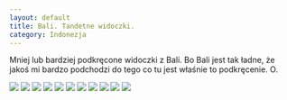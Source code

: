```yaml
---
layout: default
title: Bali. Tandetne widoczki.
category: Indonezja
---
```


Mniej lub bardziej podkręcone widoczki z Bali. Bo Bali jest tak ładne, że jakoś mi bardzo podchodzi do tego co tu jest właśnie 
to podkręcenie. O.

<img src='https://lh3.googleusercontent.com/Tf9dwN70qC4mnoTdraonC96Wr4Tt32eSwhfjceZXbW9oaW4Uv664tG3eYshXa9OpKh8bhj4bVFiHuKbsbST9p5mD0m5Y9wWe7wic17axjSS82hm0nItu6etYYT2ZuJsPIC6a8l1GsUpqff5ovXM0jjlI_sjioq9s9qoL154WdtdhWYDZIBg9Wuqv-8JjhmJ1VQZRQw-MjY2wjN9jwyvWlcqgoU5baryXbF9IZqcdqcPyzuROW-DoQ2ui8NqQ62pUGYqfhPL7LcdxDK8u8_CXjhaMLNLWNBAvWYi9rX7aiaqhX5e4Ak79hxgjfMMkZBBVKSR-WYTv3xnwpG0Ggi8hwgxUGgS4XJkARq9CUpglmdbXHCDpHgnGu1FJF-L1Jrvgqi5q-Yvxa8R-s9WreJWo7-pG4fqLKEaqLNh7XEG48L7kXgoEajPddAxx-tT55TELf7msXT32S8YVnYTa5rUr3l78_gYKFm_etrTr36GfCgcjiiZg_FcBUb4V8INE_-sUoK9Oel5YGd-LysCfqs642BWlKlNTQ-0TZXs-8xyK45L6=w9999-h9999-no' srcset='https://lh3.googleusercontent.com/Tf9dwN70qC4mnoTdraonC96Wr4Tt32eSwhfjceZXbW9oaW4Uv664tG3eYshXa9OpKh8bhj4bVFiHuKbsbST9p5mD0m5Y9wWe7wic17axjSS82hm0nItu6etYYT2ZuJsPIC6a8l1GsUpqff5ovXM0jjlI_sjioq9s9qoL154WdtdhWYDZIBg9Wuqv-8JjhmJ1VQZRQw-MjY2wjN9jwyvWlcqgoU5baryXbF9IZqcdqcPyzuROW-DoQ2ui8NqQ62pUGYqfhPL7LcdxDK8u8_CXjhaMLNLWNBAvWYi9rX7aiaqhX5e4Ak79hxgjfMMkZBBVKSR-WYTv3xnwpG0Ggi8hwgxUGgS4XJkARq9CUpglmdbXHCDpHgnGu1FJF-L1Jrvgqi5q-Yvxa8R-s9WreJWo7-pG4fqLKEaqLNh7XEG48L7kXgoEajPddAxx-tT55TELf7msXT32S8YVnYTa5rUr3l78_gYKFm_etrTr36GfCgcjiiZg_FcBUb4V8INE_-sUoK9Oel5YGd-LysCfqs642BWlKlNTQ-0TZXs-8xyK45L6=w1400-h9999-no 1400w' srcset='https://lh3.googleusercontent.com/Tf9dwN70qC4mnoTdraonC96Wr4Tt32eSwhfjceZXbW9oaW4Uv664tG3eYshXa9OpKh8bhj4bVFiHuKbsbST9p5mD0m5Y9wWe7wic17axjSS82hm0nItu6etYYT2ZuJsPIC6a8l1GsUpqff5ovXM0jjlI_sjioq9s9qoL154WdtdhWYDZIBg9Wuqv-8JjhmJ1VQZRQw-MjY2wjN9jwyvWlcqgoU5baryXbF9IZqcdqcPyzuROW-DoQ2ui8NqQ62pUGYqfhPL7LcdxDK8u8_CXjhaMLNLWNBAvWYi9rX7aiaqhX5e4Ak79hxgjfMMkZBBVKSR-WYTv3xnwpG0Ggi8hwgxUGgS4XJkARq9CUpglmdbXHCDpHgnGu1FJF-L1Jrvgqi5q-Yvxa8R-s9WreJWo7-pG4fqLKEaqLNh7XEG48L7kXgoEajPddAxx-tT55TELf7msXT32S8YVnYTa5rUr3l78_gYKFm_etrTr36GfCgcjiiZg_FcBUb4V8INE_-sUoK9Oel5YGd-LysCfqs642BWlKlNTQ-0TZXs-8xyK45L6=w1950-h9999-no 1950w' />

<img src='https://lh3.googleusercontent.com/i7OCvAXQK5ppLRzRpNjZpmT8gNSw7m3ihKDOKaPbMVcKGzn8XufHlR94_f8Ly9NAU3X--KndByxmrXFpRY80B_b2o9yUStEkH_F8cCSXly-CdOFZEeU_yETVmPZmxTmDQ5ov-NO3KqtlwkWpZTdjnBvSWVMoNk4vKhImbceUvzYdgFvDirk_vSIUant-BLbHTkBkiMxE6I8PNxuVntbbwj3570lM7FszFhNDMLV61qkbegDCHyTGOmhimr-ln0-c8TkebFpbpW8dxem8VhBi_xbtPiP9IiJuJOTf7WTNIEX0C1TwUUZ1dmJAeStTYtrn7LRwPSuWhZAv_AwdDG1QtiVKtNHgYTCqmjQGg3DRckkYKICmiO5rPjkyiEAAzVi3W5QBeWRAMGqX1kO8BR47YbRjoeXGaAwlPkjnCKB8F4N2YfB6KUpICLY3MP7kVjAmLuQaf-8qVY29adcqRSyetsTgHm2_Z_w1XhLP4gI-EFnndLUidUU56l0wfGq_hECdLk5FLeq_sNk_OZ4RxW-4Gt21dEJxAPOHKh9p1ZBkz0o0=w9999-h9999-no' srcset='https://lh3.googleusercontent.com/i7OCvAXQK5ppLRzRpNjZpmT8gNSw7m3ihKDOKaPbMVcKGzn8XufHlR94_f8Ly9NAU3X--KndByxmrXFpRY80B_b2o9yUStEkH_F8cCSXly-CdOFZEeU_yETVmPZmxTmDQ5ov-NO3KqtlwkWpZTdjnBvSWVMoNk4vKhImbceUvzYdgFvDirk_vSIUant-BLbHTkBkiMxE6I8PNxuVntbbwj3570lM7FszFhNDMLV61qkbegDCHyTGOmhimr-ln0-c8TkebFpbpW8dxem8VhBi_xbtPiP9IiJuJOTf7WTNIEX0C1TwUUZ1dmJAeStTYtrn7LRwPSuWhZAv_AwdDG1QtiVKtNHgYTCqmjQGg3DRckkYKICmiO5rPjkyiEAAzVi3W5QBeWRAMGqX1kO8BR47YbRjoeXGaAwlPkjnCKB8F4N2YfB6KUpICLY3MP7kVjAmLuQaf-8qVY29adcqRSyetsTgHm2_Z_w1XhLP4gI-EFnndLUidUU56l0wfGq_hECdLk5FLeq_sNk_OZ4RxW-4Gt21dEJxAPOHKh9p1ZBkz0o0=w1400-h9999-no 1400w' srcset='https://lh3.googleusercontent.com/i7OCvAXQK5ppLRzRpNjZpmT8gNSw7m3ihKDOKaPbMVcKGzn8XufHlR94_f8Ly9NAU3X--KndByxmrXFpRY80B_b2o9yUStEkH_F8cCSXly-CdOFZEeU_yETVmPZmxTmDQ5ov-NO3KqtlwkWpZTdjnBvSWVMoNk4vKhImbceUvzYdgFvDirk_vSIUant-BLbHTkBkiMxE6I8PNxuVntbbwj3570lM7FszFhNDMLV61qkbegDCHyTGOmhimr-ln0-c8TkebFpbpW8dxem8VhBi_xbtPiP9IiJuJOTf7WTNIEX0C1TwUUZ1dmJAeStTYtrn7LRwPSuWhZAv_AwdDG1QtiVKtNHgYTCqmjQGg3DRckkYKICmiO5rPjkyiEAAzVi3W5QBeWRAMGqX1kO8BR47YbRjoeXGaAwlPkjnCKB8F4N2YfB6KUpICLY3MP7kVjAmLuQaf-8qVY29adcqRSyetsTgHm2_Z_w1XhLP4gI-EFnndLUidUU56l0wfGq_hECdLk5FLeq_sNk_OZ4RxW-4Gt21dEJxAPOHKh9p1ZBkz0o0=w1950-h9999-no 1950w' />

<img src='https://lh3.googleusercontent.com/pEGVW98CcJ2XWXynzYUcdRoqCCj5iJblciD-R2mW5_hKCGgMxU1oPOfCzw6qsZ3WZbqyIRw305M3ocGyo29u81gk-nMNy0wUOUY5wN3orQv2PXgVSUt6i4u4EgiA9WiDkKf30vqd55WbvnADx8frpaldwdWmsTR27hgqO61MpCgwo8c4LbSmSO0Nk-cy1E7ldI7BLbXcd6sfefBbCmKJ5jDmODI51MQarPvkxQkLIGHS-000NQJXrL0ZRgBWzqTOOio_vgizdWi2DkgQkW_UsYtOY8nWa5JdZWV-BMtFtnIWt5_EN4Us0xuOEyxdEvFJsHKpor1iVsmv7VtsZ1kmssqVbe1U7mOjvUv7H3HMqGhvSPaCO7q8nTzEuKJKwZgjn7keuAVuCXhrw7f4o9vCV_Lt3iEHnOTh9iYx6aGMPI6oQP6WGyZ_-Cv5ioyax3H6yRcZIEwCcEsjUsfPqppzJGNcYx3L5nb50J0Jyj3of15WQXgpUqbAqZuQLY5eDKKs-c2cDMI9GI4milTx7MUH01DJyHOizzM0gy7Ya-y-Mzgq=w9999-h9999-no' srcset='https://lh3.googleusercontent.com/pEGVW98CcJ2XWXynzYUcdRoqCCj5iJblciD-R2mW5_hKCGgMxU1oPOfCzw6qsZ3WZbqyIRw305M3ocGyo29u81gk-nMNy0wUOUY5wN3orQv2PXgVSUt6i4u4EgiA9WiDkKf30vqd55WbvnADx8frpaldwdWmsTR27hgqO61MpCgwo8c4LbSmSO0Nk-cy1E7ldI7BLbXcd6sfefBbCmKJ5jDmODI51MQarPvkxQkLIGHS-000NQJXrL0ZRgBWzqTOOio_vgizdWi2DkgQkW_UsYtOY8nWa5JdZWV-BMtFtnIWt5_EN4Us0xuOEyxdEvFJsHKpor1iVsmv7VtsZ1kmssqVbe1U7mOjvUv7H3HMqGhvSPaCO7q8nTzEuKJKwZgjn7keuAVuCXhrw7f4o9vCV_Lt3iEHnOTh9iYx6aGMPI6oQP6WGyZ_-Cv5ioyax3H6yRcZIEwCcEsjUsfPqppzJGNcYx3L5nb50J0Jyj3of15WQXgpUqbAqZuQLY5eDKKs-c2cDMI9GI4milTx7MUH01DJyHOizzM0gy7Ya-y-Mzgq=w1400-h9999-no 1400w' srcset='https://lh3.googleusercontent.com/pEGVW98CcJ2XWXynzYUcdRoqCCj5iJblciD-R2mW5_hKCGgMxU1oPOfCzw6qsZ3WZbqyIRw305M3ocGyo29u81gk-nMNy0wUOUY5wN3orQv2PXgVSUt6i4u4EgiA9WiDkKf30vqd55WbvnADx8frpaldwdWmsTR27hgqO61MpCgwo8c4LbSmSO0Nk-cy1E7ldI7BLbXcd6sfefBbCmKJ5jDmODI51MQarPvkxQkLIGHS-000NQJXrL0ZRgBWzqTOOio_vgizdWi2DkgQkW_UsYtOY8nWa5JdZWV-BMtFtnIWt5_EN4Us0xuOEyxdEvFJsHKpor1iVsmv7VtsZ1kmssqVbe1U7mOjvUv7H3HMqGhvSPaCO7q8nTzEuKJKwZgjn7keuAVuCXhrw7f4o9vCV_Lt3iEHnOTh9iYx6aGMPI6oQP6WGyZ_-Cv5ioyax3H6yRcZIEwCcEsjUsfPqppzJGNcYx3L5nb50J0Jyj3of15WQXgpUqbAqZuQLY5eDKKs-c2cDMI9GI4milTx7MUH01DJyHOizzM0gy7Ya-y-Mzgq=w1950-h9999-no 1950w' />

<img src='https://lh3.googleusercontent.com/PZNpg0JBjrcePCbd0c--5-wsQOsx29uv9mhjt9M3jI_HBEhGAqUv6_ci5n-y8JP8EKCOSuO02hE_ZMzyX2Qnyh_TDi_PFDyXduDs0W_dUmzIOULAU3sr2jIJOBNCxL2lUgRm9Sndj8Cvjry-H6DRnhE6IyrzsMNmVq6sOkTeRqkX6WswstxotzQsXzH8NdK1bI04xDhk99ZAHShSKKoCk2-0tbEY2tKvPF4awyihCbv1sDcnPNq3S-LwWUpVChE8xREbntWYDZ-jvang5bMoSbNfyDlnb1dvNlcR4f5yGGDpJdyhGfsaT2PZHbKmBQDJJRhil_3eWLs7Sam47idH_U-oPOtihpJPK41P9KR_LUUovLmii6PztOlDZGIeRWMAs3KnyiTQYJ9s1JiklCPD5-JyJkXBXeYhRHw5Sj-lgRy0RCm6rKQZTpOnXCiLiLqE3WMbN6--YtMElprPh4CxmFcxsBQAIALLkUI4VARHq1QoY8V4wbweKIPGUzK3zMHIY1TYCX-K8Doedr0Le80S7Qat1qagssmuS12NBlLhy3r5=w9999-h9999-no' srcset='https://lh3.googleusercontent.com/PZNpg0JBjrcePCbd0c--5-wsQOsx29uv9mhjt9M3jI_HBEhGAqUv6_ci5n-y8JP8EKCOSuO02hE_ZMzyX2Qnyh_TDi_PFDyXduDs0W_dUmzIOULAU3sr2jIJOBNCxL2lUgRm9Sndj8Cvjry-H6DRnhE6IyrzsMNmVq6sOkTeRqkX6WswstxotzQsXzH8NdK1bI04xDhk99ZAHShSKKoCk2-0tbEY2tKvPF4awyihCbv1sDcnPNq3S-LwWUpVChE8xREbntWYDZ-jvang5bMoSbNfyDlnb1dvNlcR4f5yGGDpJdyhGfsaT2PZHbKmBQDJJRhil_3eWLs7Sam47idH_U-oPOtihpJPK41P9KR_LUUovLmii6PztOlDZGIeRWMAs3KnyiTQYJ9s1JiklCPD5-JyJkXBXeYhRHw5Sj-lgRy0RCm6rKQZTpOnXCiLiLqE3WMbN6--YtMElprPh4CxmFcxsBQAIALLkUI4VARHq1QoY8V4wbweKIPGUzK3zMHIY1TYCX-K8Doedr0Le80S7Qat1qagssmuS12NBlLhy3r5=w1400-h9999-no 1400w' srcset='https://lh3.googleusercontent.com/PZNpg0JBjrcePCbd0c--5-wsQOsx29uv9mhjt9M3jI_HBEhGAqUv6_ci5n-y8JP8EKCOSuO02hE_ZMzyX2Qnyh_TDi_PFDyXduDs0W_dUmzIOULAU3sr2jIJOBNCxL2lUgRm9Sndj8Cvjry-H6DRnhE6IyrzsMNmVq6sOkTeRqkX6WswstxotzQsXzH8NdK1bI04xDhk99ZAHShSKKoCk2-0tbEY2tKvPF4awyihCbv1sDcnPNq3S-LwWUpVChE8xREbntWYDZ-jvang5bMoSbNfyDlnb1dvNlcR4f5yGGDpJdyhGfsaT2PZHbKmBQDJJRhil_3eWLs7Sam47idH_U-oPOtihpJPK41P9KR_LUUovLmii6PztOlDZGIeRWMAs3KnyiTQYJ9s1JiklCPD5-JyJkXBXeYhRHw5Sj-lgRy0RCm6rKQZTpOnXCiLiLqE3WMbN6--YtMElprPh4CxmFcxsBQAIALLkUI4VARHq1QoY8V4wbweKIPGUzK3zMHIY1TYCX-K8Doedr0Le80S7Qat1qagssmuS12NBlLhy3r5=w1950-h9999-no 1950w' />

<img src='https://lh3.googleusercontent.com/GHipH9WNp9ryBm-JtDVnYFTIIdNaxR_yU_pBO2wHJMNJz4olyA2VpNXo_lb3rfeS_MY1qZbxyFgnZDus4vOMVoC59-21XApqe2oSObABz_6WtYuYzV3M7Cr55crBI1erwjOq6gjmm8cbxzxx-wE3Yq5Q71oE5LAgcbULG3s_kEsr3IrJQmRTGqoi5Agcn0B5z4LtuCx_0Xtb-KiozWy1SHLuRXtWkCI-1tEwSOFpxWeDAo-m1lTC4Gdm3tqDHGv1Esse0wUsLFVjODiWpRM9r5-DpJcbUJ-56ewlby-R5y_F7l0Z7aVddt04WR_ue0CHpl3VwH6hiXs6XcOH_18b0W28MK5DAFcIzufzBTqdSHkT3DzoZtuqVo8rxo6H4bDNHo934FGBO0ptlI8IKt2JVuO2dYFKXlNXCfvl_u97ijYAvjPEi6mTQgUxj9GK45LMT02Q_YTMmvKS82PpP-L1qHeiD7n03pRDboiqQe-vsxTB2ZAT6mREyvNLnwKJ2XPhd5dShiTMCryghm5KlehkZ9ZQdRjjvlXTr4lbkPHMZIcB=w9999-h9999-no' srcset='https://lh3.googleusercontent.com/GHipH9WNp9ryBm-JtDVnYFTIIdNaxR_yU_pBO2wHJMNJz4olyA2VpNXo_lb3rfeS_MY1qZbxyFgnZDus4vOMVoC59-21XApqe2oSObABz_6WtYuYzV3M7Cr55crBI1erwjOq6gjmm8cbxzxx-wE3Yq5Q71oE5LAgcbULG3s_kEsr3IrJQmRTGqoi5Agcn0B5z4LtuCx_0Xtb-KiozWy1SHLuRXtWkCI-1tEwSOFpxWeDAo-m1lTC4Gdm3tqDHGv1Esse0wUsLFVjODiWpRM9r5-DpJcbUJ-56ewlby-R5y_F7l0Z7aVddt04WR_ue0CHpl3VwH6hiXs6XcOH_18b0W28MK5DAFcIzufzBTqdSHkT3DzoZtuqVo8rxo6H4bDNHo934FGBO0ptlI8IKt2JVuO2dYFKXlNXCfvl_u97ijYAvjPEi6mTQgUxj9GK45LMT02Q_YTMmvKS82PpP-L1qHeiD7n03pRDboiqQe-vsxTB2ZAT6mREyvNLnwKJ2XPhd5dShiTMCryghm5KlehkZ9ZQdRjjvlXTr4lbkPHMZIcB=w1400-h9999-no 1400w' srcset='https://lh3.googleusercontent.com/GHipH9WNp9ryBm-JtDVnYFTIIdNaxR_yU_pBO2wHJMNJz4olyA2VpNXo_lb3rfeS_MY1qZbxyFgnZDus4vOMVoC59-21XApqe2oSObABz_6WtYuYzV3M7Cr55crBI1erwjOq6gjmm8cbxzxx-wE3Yq5Q71oE5LAgcbULG3s_kEsr3IrJQmRTGqoi5Agcn0B5z4LtuCx_0Xtb-KiozWy1SHLuRXtWkCI-1tEwSOFpxWeDAo-m1lTC4Gdm3tqDHGv1Esse0wUsLFVjODiWpRM9r5-DpJcbUJ-56ewlby-R5y_F7l0Z7aVddt04WR_ue0CHpl3VwH6hiXs6XcOH_18b0W28MK5DAFcIzufzBTqdSHkT3DzoZtuqVo8rxo6H4bDNHo934FGBO0ptlI8IKt2JVuO2dYFKXlNXCfvl_u97ijYAvjPEi6mTQgUxj9GK45LMT02Q_YTMmvKS82PpP-L1qHeiD7n03pRDboiqQe-vsxTB2ZAT6mREyvNLnwKJ2XPhd5dShiTMCryghm5KlehkZ9ZQdRjjvlXTr4lbkPHMZIcB=w1950-h9999-no 1950w' />

<img src='https://lh3.googleusercontent.com/MpgI8t17F-QF6iqWRRB-nLckMAhrbJHdQ-Hd1eEIGCfcuiToq-tfK-DL1D_36ihDRlJlQ67R-GpMtfkzmuYwdHykYcqkvY09Vwe7qDMJIMtdvvJQ1VwfDF9d5F7aKvHpGMVIMgYQ6LIaHogRLrKkrpec3ZDbmW4aV5VUvBV0mB4otklF3iYmWvTEzZKQX7rt-CbWq8f1XJ978yZ7ViFmrXhn_ABN1QTCqmFO36pZM2jFEsbOFyFnN3PSuOwF4rs6DpYYjtIuyKC9V8GH0bnl2Tozsvbp2h0Ug2yKAnzj7C6KI2Oi0uw7ZGvWh8ug_UNETWxy10yuXTqpyAeF23dByxn14gqjE2lXbEbDjJ61j9WxAWyR32tzxMo_jIniV_1LSqcntJbsd8J5FR0quvcFhzJiVpC6ue-VP_2uxqsesUz3WeT0EPB1bb-4-NvUButLHaPDSDVIzbKnpp9RTjCZ3wBKa450c5hVg7uU5XvCG_3ex5RvunQW4RzdE0IOrkQ9X2P_N937TIuLLw9jANoBzP9erJ-HLkIQfiTXQgLDe6Md=w9999-h9999-no' srcset='https://lh3.googleusercontent.com/MpgI8t17F-QF6iqWRRB-nLckMAhrbJHdQ-Hd1eEIGCfcuiToq-tfK-DL1D_36ihDRlJlQ67R-GpMtfkzmuYwdHykYcqkvY09Vwe7qDMJIMtdvvJQ1VwfDF9d5F7aKvHpGMVIMgYQ6LIaHogRLrKkrpec3ZDbmW4aV5VUvBV0mB4otklF3iYmWvTEzZKQX7rt-CbWq8f1XJ978yZ7ViFmrXhn_ABN1QTCqmFO36pZM2jFEsbOFyFnN3PSuOwF4rs6DpYYjtIuyKC9V8GH0bnl2Tozsvbp2h0Ug2yKAnzj7C6KI2Oi0uw7ZGvWh8ug_UNETWxy10yuXTqpyAeF23dByxn14gqjE2lXbEbDjJ61j9WxAWyR32tzxMo_jIniV_1LSqcntJbsd8J5FR0quvcFhzJiVpC6ue-VP_2uxqsesUz3WeT0EPB1bb-4-NvUButLHaPDSDVIzbKnpp9RTjCZ3wBKa450c5hVg7uU5XvCG_3ex5RvunQW4RzdE0IOrkQ9X2P_N937TIuLLw9jANoBzP9erJ-HLkIQfiTXQgLDe6Md=w1400-h9999-no 1400w' srcset='https://lh3.googleusercontent.com/MpgI8t17F-QF6iqWRRB-nLckMAhrbJHdQ-Hd1eEIGCfcuiToq-tfK-DL1D_36ihDRlJlQ67R-GpMtfkzmuYwdHykYcqkvY09Vwe7qDMJIMtdvvJQ1VwfDF9d5F7aKvHpGMVIMgYQ6LIaHogRLrKkrpec3ZDbmW4aV5VUvBV0mB4otklF3iYmWvTEzZKQX7rt-CbWq8f1XJ978yZ7ViFmrXhn_ABN1QTCqmFO36pZM2jFEsbOFyFnN3PSuOwF4rs6DpYYjtIuyKC9V8GH0bnl2Tozsvbp2h0Ug2yKAnzj7C6KI2Oi0uw7ZGvWh8ug_UNETWxy10yuXTqpyAeF23dByxn14gqjE2lXbEbDjJ61j9WxAWyR32tzxMo_jIniV_1LSqcntJbsd8J5FR0quvcFhzJiVpC6ue-VP_2uxqsesUz3WeT0EPB1bb-4-NvUButLHaPDSDVIzbKnpp9RTjCZ3wBKa450c5hVg7uU5XvCG_3ex5RvunQW4RzdE0IOrkQ9X2P_N937TIuLLw9jANoBzP9erJ-HLkIQfiTXQgLDe6Md=w1950-h9999-no 1950w' />

<img src='https://lh3.googleusercontent.com/Lw64q7wvRFC-gMyUCCXOme2xPENPoi32G9MSFdjhayhprFSZ2aV--eHIqrc-SEydoyjciPxYCDo_VFlYDa5TfQBMNJQXQEDLC7iqOFmV_sDTTB4OcZesCQfvmEcgWlk34-NI9nfkAQAecX7EGtXToUtiVji-kTPikJ62ZIXt53T54PsmVrGZCwRN2cV3UsStSkuPVmIJXVthzcOjVloEl1rgZRCP0ehKRZg1t49J9AxXhMjwnJsW0tkDIaxf65zyil88bnbVZkas9eUJ02MaQL4UjKXyTxAAm_U3ewquzmJkZ_wfci2VHkrlnh2nQKu0JQOaY9W-Fo0IojEYTXuEVpp5Lm18I5goNBZpyvk7LI_fQwS0VD77xzUlx3HAelIQ6i8u30ahpSXGGd_xblTFN5SgPfF86ls-ROIHZCcX43oZrrQGHY8WO_uTdJpxRcwDO5pXHb5ENL47CYcD1YCPyRqKGBIggogiy40N7nw9NyPdwzWf-XS0VgLdP5Yexl8-8J_FqIrXH0akaiSHvFE2jtvQOJ-nBB1rFYjGeEp3a7np=w9999-h9999-no' srcset='https://lh3.googleusercontent.com/Lw64q7wvRFC-gMyUCCXOme2xPENPoi32G9MSFdjhayhprFSZ2aV--eHIqrc-SEydoyjciPxYCDo_VFlYDa5TfQBMNJQXQEDLC7iqOFmV_sDTTB4OcZesCQfvmEcgWlk34-NI9nfkAQAecX7EGtXToUtiVji-kTPikJ62ZIXt53T54PsmVrGZCwRN2cV3UsStSkuPVmIJXVthzcOjVloEl1rgZRCP0ehKRZg1t49J9AxXhMjwnJsW0tkDIaxf65zyil88bnbVZkas9eUJ02MaQL4UjKXyTxAAm_U3ewquzmJkZ_wfci2VHkrlnh2nQKu0JQOaY9W-Fo0IojEYTXuEVpp5Lm18I5goNBZpyvk7LI_fQwS0VD77xzUlx3HAelIQ6i8u30ahpSXGGd_xblTFN5SgPfF86ls-ROIHZCcX43oZrrQGHY8WO_uTdJpxRcwDO5pXHb5ENL47CYcD1YCPyRqKGBIggogiy40N7nw9NyPdwzWf-XS0VgLdP5Yexl8-8J_FqIrXH0akaiSHvFE2jtvQOJ-nBB1rFYjGeEp3a7np=w1400-h9999-no 1400w' srcset='https://lh3.googleusercontent.com/Lw64q7wvRFC-gMyUCCXOme2xPENPoi32G9MSFdjhayhprFSZ2aV--eHIqrc-SEydoyjciPxYCDo_VFlYDa5TfQBMNJQXQEDLC7iqOFmV_sDTTB4OcZesCQfvmEcgWlk34-NI9nfkAQAecX7EGtXToUtiVji-kTPikJ62ZIXt53T54PsmVrGZCwRN2cV3UsStSkuPVmIJXVthzcOjVloEl1rgZRCP0ehKRZg1t49J9AxXhMjwnJsW0tkDIaxf65zyil88bnbVZkas9eUJ02MaQL4UjKXyTxAAm_U3ewquzmJkZ_wfci2VHkrlnh2nQKu0JQOaY9W-Fo0IojEYTXuEVpp5Lm18I5goNBZpyvk7LI_fQwS0VD77xzUlx3HAelIQ6i8u30ahpSXGGd_xblTFN5SgPfF86ls-ROIHZCcX43oZrrQGHY8WO_uTdJpxRcwDO5pXHb5ENL47CYcD1YCPyRqKGBIggogiy40N7nw9NyPdwzWf-XS0VgLdP5Yexl8-8J_FqIrXH0akaiSHvFE2jtvQOJ-nBB1rFYjGeEp3a7np=w1950-h9999-no 1950w' />

<img src='https://lh3.googleusercontent.com/Xs5mCrotMCED9NTMxG2IRaLzY8tTWxGACDR26PlMxXX6s4RBc1Wjs0J2sAXvPjuijdCQR6nmESEevBhcLCG4i_VaP682hf8J8HqXbrM3S2XENMclKdi1VDEUXW46YjKmE-jSGEnSMl20mmLc_Gn3KadhXd0jwSNr5WcU2x0yRfRcUaxBzzmTB7HiouVC-glG4YBVLNLvIGzH9etaJSXQGEOWb-jcLNjq-aK-ec9BfmQFypBpVM2v3jd2NDufaudg1vC_N7q37HZFPoN5WNDHec5t67uvVWNvvVhFMin7hyiof2BZqnjWHleWJ5M_1aLxIS9NDYgALOrUCPQhVuQga0Qasgjonp-LBd3DWtoc3R0JKa8lXmqPDwvawXBkLkwPaAbaatThE_OAuzhDhAYnBgJLrjLQ6pvnLuhIszCm_fzBX8THf47SPDwnlZ8MQ8DmBnGg7UJADQC3r6ABNdfD7X133XkftJUw3fftiJ7XJ2pQX9y8qvf1BRlL9Dx5wqit4CnEA1T-_sCJob3OTfbbZHELpyjvi3PKbRu4-wLphiE_=w9999-h9999-no' srcset='https://lh3.googleusercontent.com/Xs5mCrotMCED9NTMxG2IRaLzY8tTWxGACDR26PlMxXX6s4RBc1Wjs0J2sAXvPjuijdCQR6nmESEevBhcLCG4i_VaP682hf8J8HqXbrM3S2XENMclKdi1VDEUXW46YjKmE-jSGEnSMl20mmLc_Gn3KadhXd0jwSNr5WcU2x0yRfRcUaxBzzmTB7HiouVC-glG4YBVLNLvIGzH9etaJSXQGEOWb-jcLNjq-aK-ec9BfmQFypBpVM2v3jd2NDufaudg1vC_N7q37HZFPoN5WNDHec5t67uvVWNvvVhFMin7hyiof2BZqnjWHleWJ5M_1aLxIS9NDYgALOrUCPQhVuQga0Qasgjonp-LBd3DWtoc3R0JKa8lXmqPDwvawXBkLkwPaAbaatThE_OAuzhDhAYnBgJLrjLQ6pvnLuhIszCm_fzBX8THf47SPDwnlZ8MQ8DmBnGg7UJADQC3r6ABNdfD7X133XkftJUw3fftiJ7XJ2pQX9y8qvf1BRlL9Dx5wqit4CnEA1T-_sCJob3OTfbbZHELpyjvi3PKbRu4-wLphiE_=w1400-h9999-no 1400w' srcset='https://lh3.googleusercontent.com/Xs5mCrotMCED9NTMxG2IRaLzY8tTWxGACDR26PlMxXX6s4RBc1Wjs0J2sAXvPjuijdCQR6nmESEevBhcLCG4i_VaP682hf8J8HqXbrM3S2XENMclKdi1VDEUXW46YjKmE-jSGEnSMl20mmLc_Gn3KadhXd0jwSNr5WcU2x0yRfRcUaxBzzmTB7HiouVC-glG4YBVLNLvIGzH9etaJSXQGEOWb-jcLNjq-aK-ec9BfmQFypBpVM2v3jd2NDufaudg1vC_N7q37HZFPoN5WNDHec5t67uvVWNvvVhFMin7hyiof2BZqnjWHleWJ5M_1aLxIS9NDYgALOrUCPQhVuQga0Qasgjonp-LBd3DWtoc3R0JKa8lXmqPDwvawXBkLkwPaAbaatThE_OAuzhDhAYnBgJLrjLQ6pvnLuhIszCm_fzBX8THf47SPDwnlZ8MQ8DmBnGg7UJADQC3r6ABNdfD7X133XkftJUw3fftiJ7XJ2pQX9y8qvf1BRlL9Dx5wqit4CnEA1T-_sCJob3OTfbbZHELpyjvi3PKbRu4-wLphiE_=w1950-h9999-no 1950w' />

<img src='https://lh3.googleusercontent.com/Q7DeN_4GXFJ7wEvsaO1snMmcDF5tH91re3jIuMzB8R4e6uqN2dFFdRZ74vJEQcfzmgdeYrq_fGJ8r-r9obFWZ7qAqwWspNkNeFbzuuXyjCk8LURrcVxV3-ex3qsohyUvNHuXBO1XC3tTewEi7BwXHf6kY6i9kMmO8_SOssBLZPw4SieOVT_d3jYdj9fxzTiRn46nbwRaLd8UbSgaamlV0zKlVO3PdQoCBnSe2wYf1NZ3TRVveKCvsXrYdSDmx5Xxk0OcDSwzcsWBw2yJcANji7Jt73D-YVjJT6dq2A7hpQqpN1L3X8U-TgcyYeNkTfjD4O6B_aOjvKASsxno59LtAFhLuT0uJ2DSY_1ODe8GUMbwVUfYqGRbCBkJRxvkyGTdEjQD3xhYjbaz4cIiFEzW0Xnc2LpxxBy7DrFkQBlLb2uf_uxfu0h13JlrlM5chxIv7Oj7h2Pb8YO_gReJXjm5v-JtuEe1uItGsWj-RvTWseiWHwvZl-ZV7cgG9xU1Bw-kToXYnDD65HagISbpbLuyhqwhcrtpJnpOPnpXWhbuWoDB=w9999-h9999-no' srcset='https://lh3.googleusercontent.com/Q7DeN_4GXFJ7wEvsaO1snMmcDF5tH91re3jIuMzB8R4e6uqN2dFFdRZ74vJEQcfzmgdeYrq_fGJ8r-r9obFWZ7qAqwWspNkNeFbzuuXyjCk8LURrcVxV3-ex3qsohyUvNHuXBO1XC3tTewEi7BwXHf6kY6i9kMmO8_SOssBLZPw4SieOVT_d3jYdj9fxzTiRn46nbwRaLd8UbSgaamlV0zKlVO3PdQoCBnSe2wYf1NZ3TRVveKCvsXrYdSDmx5Xxk0OcDSwzcsWBw2yJcANji7Jt73D-YVjJT6dq2A7hpQqpN1L3X8U-TgcyYeNkTfjD4O6B_aOjvKASsxno59LtAFhLuT0uJ2DSY_1ODe8GUMbwVUfYqGRbCBkJRxvkyGTdEjQD3xhYjbaz4cIiFEzW0Xnc2LpxxBy7DrFkQBlLb2uf_uxfu0h13JlrlM5chxIv7Oj7h2Pb8YO_gReJXjm5v-JtuEe1uItGsWj-RvTWseiWHwvZl-ZV7cgG9xU1Bw-kToXYnDD65HagISbpbLuyhqwhcrtpJnpOPnpXWhbuWoDB=w1400-h9999-no 1400w' srcset='https://lh3.googleusercontent.com/Q7DeN_4GXFJ7wEvsaO1snMmcDF5tH91re3jIuMzB8R4e6uqN2dFFdRZ74vJEQcfzmgdeYrq_fGJ8r-r9obFWZ7qAqwWspNkNeFbzuuXyjCk8LURrcVxV3-ex3qsohyUvNHuXBO1XC3tTewEi7BwXHf6kY6i9kMmO8_SOssBLZPw4SieOVT_d3jYdj9fxzTiRn46nbwRaLd8UbSgaamlV0zKlVO3PdQoCBnSe2wYf1NZ3TRVveKCvsXrYdSDmx5Xxk0OcDSwzcsWBw2yJcANji7Jt73D-YVjJT6dq2A7hpQqpN1L3X8U-TgcyYeNkTfjD4O6B_aOjvKASsxno59LtAFhLuT0uJ2DSY_1ODe8GUMbwVUfYqGRbCBkJRxvkyGTdEjQD3xhYjbaz4cIiFEzW0Xnc2LpxxBy7DrFkQBlLb2uf_uxfu0h13JlrlM5chxIv7Oj7h2Pb8YO_gReJXjm5v-JtuEe1uItGsWj-RvTWseiWHwvZl-ZV7cgG9xU1Bw-kToXYnDD65HagISbpbLuyhqwhcrtpJnpOPnpXWhbuWoDB=w1950-h9999-no 1950w' />

<img src='https://lh3.googleusercontent.com/3j9U9LJ1bdUaPibr5kwctS0xUVIMQWZB2PIWELa2AZHSF0QW0QwutvooC5U10OP35Oc2Sqouzyw348S-6ZPqPVZWcfddH4KQIKOjowwVKg1iiXgQ71GRprigqGPdlFHauuKuKCrOsuJd-kPvfAAXC6q-X2eRkAvBT_5DPBDPGN9W_EnDMaK7u8NLPUZd8whujjtj3wDtieDe276oik-SkpqAopVLD7z9QOEJzHmMLEnFqx-Wbj30QOruCaZoGMy3UF31yrbegigdUNseDeFpPiD-43yAYWrI-uU8x19zEEkIxKpynyIuQP4wRc8B00X4vhy3gcUd-LoQiZ90srWovn9WZDp1nUm90FA-WsSlU5EuTGBm7urnoRGQWsZ-PqwAakSjE3Kz9rkFiqrKjsAJM-nc9DYTRUmZ3UVW5bZvQcbtnm_zZSR000Kmp31RyO2cS8c7qRBETdPTQf8hr3IGStrTP06IEn7JMcBW5uhwSD-ZpxT5YuVNtIZTsFKiBaNSwTYfydRVtPEJIQL881UIikihwGnFoLdqRGsp5VZyA_lG=w9999-h9999-no' srcset='https://lh3.googleusercontent.com/3j9U9LJ1bdUaPibr5kwctS0xUVIMQWZB2PIWELa2AZHSF0QW0QwutvooC5U10OP35Oc2Sqouzyw348S-6ZPqPVZWcfddH4KQIKOjowwVKg1iiXgQ71GRprigqGPdlFHauuKuKCrOsuJd-kPvfAAXC6q-X2eRkAvBT_5DPBDPGN9W_EnDMaK7u8NLPUZd8whujjtj3wDtieDe276oik-SkpqAopVLD7z9QOEJzHmMLEnFqx-Wbj30QOruCaZoGMy3UF31yrbegigdUNseDeFpPiD-43yAYWrI-uU8x19zEEkIxKpynyIuQP4wRc8B00X4vhy3gcUd-LoQiZ90srWovn9WZDp1nUm90FA-WsSlU5EuTGBm7urnoRGQWsZ-PqwAakSjE3Kz9rkFiqrKjsAJM-nc9DYTRUmZ3UVW5bZvQcbtnm_zZSR000Kmp31RyO2cS8c7qRBETdPTQf8hr3IGStrTP06IEn7JMcBW5uhwSD-ZpxT5YuVNtIZTsFKiBaNSwTYfydRVtPEJIQL881UIikihwGnFoLdqRGsp5VZyA_lG=w1400-h9999-no 1400w' srcset='https://lh3.googleusercontent.com/3j9U9LJ1bdUaPibr5kwctS0xUVIMQWZB2PIWELa2AZHSF0QW0QwutvooC5U10OP35Oc2Sqouzyw348S-6ZPqPVZWcfddH4KQIKOjowwVKg1iiXgQ71GRprigqGPdlFHauuKuKCrOsuJd-kPvfAAXC6q-X2eRkAvBT_5DPBDPGN9W_EnDMaK7u8NLPUZd8whujjtj3wDtieDe276oik-SkpqAopVLD7z9QOEJzHmMLEnFqx-Wbj30QOruCaZoGMy3UF31yrbegigdUNseDeFpPiD-43yAYWrI-uU8x19zEEkIxKpynyIuQP4wRc8B00X4vhy3gcUd-LoQiZ90srWovn9WZDp1nUm90FA-WsSlU5EuTGBm7urnoRGQWsZ-PqwAakSjE3Kz9rkFiqrKjsAJM-nc9DYTRUmZ3UVW5bZvQcbtnm_zZSR000Kmp31RyO2cS8c7qRBETdPTQf8hr3IGStrTP06IEn7JMcBW5uhwSD-ZpxT5YuVNtIZTsFKiBaNSwTYfydRVtPEJIQL881UIikihwGnFoLdqRGsp5VZyA_lG=w1950-h9999-no 1950w' />

<img src='https://lh3.googleusercontent.com/uahEm5UNMvhfQip3O_elkPMQ4UUG-NT_oHEDJVfrpF8wdW2Qpm76fZaYBYxr1pa9bqmql9N4reXm_-QpHu9IiGfQjB5F9dLybz1YKxqiaimGJohlUgzhT00IsZ8fRf3ydo4a6oRkm3D-YTNhFKY3v1yzzyf5RltzyXsv9EVCCOMrrBTDuHdOAovYZa3oMhzSCQQcaQdX7QLnSEQ11bDWLhBTPtQ8xZ-gN8oJ9sBFMLexDaqj92bWJ_WB18DLG1vieDBFGm-TdwEQ5_qOMmS7P5jB8HkLnL2uwwaPX8Zs69BPqDlpM8DoYS5Ec1iRdav7RYtmDre3Fo9nliwlNaaGRidFsMpQYR_Ub4NGWzK1zC5HZW99glyi3dRf-BWHqQ5tTQDVlMH27Jtfy5h9_kpYq5C4DxK136C75KY5Z7-4QaPl93U6ADYADMtF2nisoeFTL-t9OmMSK24BJHRoIs-WDbJONY74wn2lwDkOgO-mgXOdYYS1XFAu7fZaMwFSw_gmi9fmNggHi7QP7p8Y-FOsJgtsBBEEyfp7l7nHHipwb3mN=w9999-h9999-no' srcset='https://lh3.googleusercontent.com/uahEm5UNMvhfQip3O_elkPMQ4UUG-NT_oHEDJVfrpF8wdW2Qpm76fZaYBYxr1pa9bqmql9N4reXm_-QpHu9IiGfQjB5F9dLybz1YKxqiaimGJohlUgzhT00IsZ8fRf3ydo4a6oRkm3D-YTNhFKY3v1yzzyf5RltzyXsv9EVCCOMrrBTDuHdOAovYZa3oMhzSCQQcaQdX7QLnSEQ11bDWLhBTPtQ8xZ-gN8oJ9sBFMLexDaqj92bWJ_WB18DLG1vieDBFGm-TdwEQ5_qOMmS7P5jB8HkLnL2uwwaPX8Zs69BPqDlpM8DoYS5Ec1iRdav7RYtmDre3Fo9nliwlNaaGRidFsMpQYR_Ub4NGWzK1zC5HZW99glyi3dRf-BWHqQ5tTQDVlMH27Jtfy5h9_kpYq5C4DxK136C75KY5Z7-4QaPl93U6ADYADMtF2nisoeFTL-t9OmMSK24BJHRoIs-WDbJONY74wn2lwDkOgO-mgXOdYYS1XFAu7fZaMwFSw_gmi9fmNggHi7QP7p8Y-FOsJgtsBBEEyfp7l7nHHipwb3mN=w1400-h9999-no 1400w' srcset='https://lh3.googleusercontent.com/uahEm5UNMvhfQip3O_elkPMQ4UUG-NT_oHEDJVfrpF8wdW2Qpm76fZaYBYxr1pa9bqmql9N4reXm_-QpHu9IiGfQjB5F9dLybz1YKxqiaimGJohlUgzhT00IsZ8fRf3ydo4a6oRkm3D-YTNhFKY3v1yzzyf5RltzyXsv9EVCCOMrrBTDuHdOAovYZa3oMhzSCQQcaQdX7QLnSEQ11bDWLhBTPtQ8xZ-gN8oJ9sBFMLexDaqj92bWJ_WB18DLG1vieDBFGm-TdwEQ5_qOMmS7P5jB8HkLnL2uwwaPX8Zs69BPqDlpM8DoYS5Ec1iRdav7RYtmDre3Fo9nliwlNaaGRidFsMpQYR_Ub4NGWzK1zC5HZW99glyi3dRf-BWHqQ5tTQDVlMH27Jtfy5h9_kpYq5C4DxK136C75KY5Z7-4QaPl93U6ADYADMtF2nisoeFTL-t9OmMSK24BJHRoIs-WDbJONY74wn2lwDkOgO-mgXOdYYS1XFAu7fZaMwFSw_gmi9fmNggHi7QP7p8Y-FOsJgtsBBEEyfp7l7nHHipwb3mN=w1950-h9999-no 1950w' />
